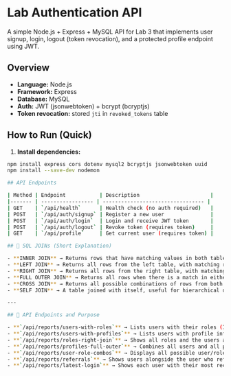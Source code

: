 # Lab Authentication API

A simple Node.js + Express + MySQL API for Lab 3 that implements user signup, login, logout (token revocation), and a protected profile endpoint using JWT.

## Overview
- **Language:** Node.js  
- **Framework:** Express  
- **Database:** MySQL  
- **Auth:** JWT (jsonwebtoken) + bcrypt (bcryptjs)  
- **Token revocation:** stored `jti` in `revoked_tokens` table  


## How to Run (Quick)

1. **Install dependencies:**

```bash
npm install express cors dotenv mysql2 bcryptjs jsonwebtoken uuid
npm install --save-dev nodemon

## API Endpoints

| Method | Endpoint           | Description                       |
|------- | ----------------- | --------------------------------- |
| GET    | `/api/health`      | Health check (no auth required)   |
| POST   | `/api/auth/signup` | Register a new user               |
| POST   | `/api/auth/login`  | Login and receive JWT token       |
| POST   | `/api/auth/logout` | Revoke token (requires token)     |
| GET    | `/api/profile`     | Get current user (requires token) |

## 📖 SQL JOINs (Short Explanation)

- **INNER JOIN** → Returns rows that have matching values in both tables.  
- **LEFT JOIN** → Returns all rows from the left table, with matching rows from the right.  
- **RIGHT JOIN** → Returns all rows from the right table, with matching rows from the left.  
- **FULL OUTER JOIN** → Returns all rows when there is a match in either left or right table.  
- **CROSS JOIN** → Returns all possible combinations of rows from both tables.  
- **SELF JOIN** → A table joined with itself, useful for hierarchical data.

---

## 🔗 API Endpoints and Purpose

- **`/api/reports/users-with-roles`** → Lists users with their roles (INNER JOIN).  
- **`/api/reports/users-with-profiles`** → Lists users with profile info (LEFT JOIN).  
- **`/api/reports/roles-right-join`** → Shows all roles and the users assigned to them (RIGHT JOIN).  
- **`/api/reports/profiles-full-outer`** → Combines all users and all profiles, even unmatched (FULL OUTER JOIN).  
- **`/api/reports/user-role-combos`** → Displays all possible user/role pairings (CROSS JOIN).  
- **`/api/reports/referrals`** → Shows users alongside the user who referred them (SELF JOIN).  
- **`/api/reports/latest-login`** → Shows each user with their most recent login activity.
